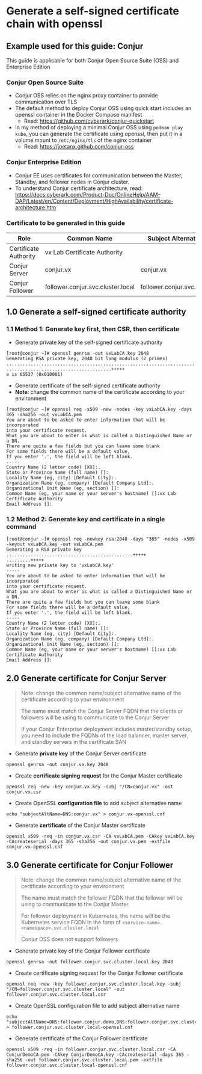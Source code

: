 # Generate a self-signed certificate chain with openssl

## Example used for this guide: Conjur
This guide is applicable for both Conjur Open Source Suite (OSS) and Enterprise Edition

### Conjur Open Source Suite
- Conjur OSS relies on the nginx proxy container to provide communication over TLS
- The default method to deploy Conjur OSS using quick start includes an openssl container in the Docker Compose manifest
  - Read: <https://github.com/cyberark/conjur-quickstart>
- In my method of deploying a minimal Conjur OSS using `podman play kube`, you can generate the certificate using openssl, then put it in a volume mount to `/etc/nginx/tls` of the nginx container
  - Read: <https://joetanx.github.com/conjur-oss>

### Conjur Enterprise Edition
- Conjur EE uses certificates for communication between the Master, Standby, and follower nodes in Conjur cluster.
- To understand Conjur certificate architecture, read: <https://docs.cyberark.com/Product-Doc/OnlineHelp/AAM-DAP/Latest/en/Content/Deployment/HighAvailability/certificate-architecture.htm>

### Certificate to be generated in this guide

| Role | Common Name | Subject Alternative Name |
| --- | --- | --- |
| Certificate Authority | vx Lab Certificate Authority | |
| Conjur Server | conjur.vx | conjur.vx |
| Conjur Follower | follower.conjur.svc.cluster.local | follower.conjur.svc.cluster.local |

## 1.0 Generate a self-signed certificate authority
### 1.1 Method 1: Generate key first, then CSR, then certificate
- Generate private key of the self-signed certificate authority
```console
[root@conjur ~]# openssl genrsa -out vxLabCA.key 2048
Generating RSA private key, 2048 bit long modulus (2 primes)
...........................................................................+++++
.......................................+++++
e is 65537 (0x010001)
```
- Generate certificate of the self-signed certificate authority
- **Note**: change the common name of the certificate according to your environment
```console
[root@conjur ~]# openssl req -x509 -new -nodes -key vxLabCA.key -days 365 -sha256 -out vxLabCA.pem
You are about to be asked to enter information that will be incorporated
into your certificate request.
What you are about to enter is what is called a Distinguished Name or a DN.
There are quite a few fields but you can leave some blank
For some fields there will be a default value,
If you enter '.', the field will be left blank.
-----
Country Name (2 letter code) [XX]:.
State or Province Name (full name) []:
Locality Name (eg, city) [Default City]:.
Organization Name (eg, company) [Default Company Ltd]:.
Organizational Unit Name (eg, section) []:
Common Name (eg, your name or your server's hostname) []:vx Lab Certificate Authority
Email Address []:
```

### 1.2 Method 2: Generate key and certificate in a single command
```console
[root@conjur ~]# openssl req -newkey rsa:2048 -days "365" -nodes -x509 -keyout vxLabCA.key -out vxLabCA.pem
Generating a RSA private key
...............................................+++++
.........+++++
writing new private key to 'vxLabCA.key'
-----
You are about to be asked to enter information that will be incorporated
into your certificate request.
What you are about to enter is what is called a Distinguished Name or a DN.
There are quite a few fields but you can leave some blank
For some fields there will be a default value,
If you enter '.', the field will be left blank.
-----
Country Name (2 letter code) [XX]:.
State or Province Name (full name) []:
Locality Name (eg, city) [Default City]:.
Organization Name (eg, company) [Default Company Ltd]:.
Organizational Unit Name (eg, section) []:
Common Name (eg, your name or your server's hostname) []:vx Lab Certificate Authority
Email Address []:
```

## 2.0 Generate certificate for Conjur Server
> Note: change the common name/subject alternative name of the certificate according to your environment
> 
> The name must match the Conjur Server FQDN that the clients or followers will be using to communicate to the Conjur Server
> 
> If your Conjur Enterprise deployment includes master/standby setup, you need to include the FQDNs of the load balancer, master server, and standby servers in the certificate SAN

- Generate **private key** of the Conjur Server certificate
```console
openssl genrsa -out conjur.vx.key 2048
```
- Create **certificate signing request** for the Conjur Master certificate
```console
openssl req -new -key conjur.vx.key -subj "/CN=conjur.vx" -out conjur.vx.csr
```
- Create OpenSSL **configuration file** to add subject alternative name
```console
echo "subjectAltName=DNS:conjur.vx" > conjur.vx-openssl.cnf
```
- Generate **certificate** of the Conjur Master certificate
```console
openssl x509 -req -in conjur.vx.csr -CA vxLabCA.pem -CAkey vxLabCA.key -CAcreateserial -days 365 -sha256 -out conjur.vx.pem -extfile conjur.vx-openssl.cnf
```

## 3.0 Generate certificate for Conjur Follower
> Note: change the common name/subject alternative name of the certificate according to your environment
> 
> The name must match the follower FQDN that the follower will be using to communicate to the Conjur Master
> 
> For follower deployment in Kubernetes, the name will be the Kubernetes service FQDN in the form of `<service-name>.<namespace>.svc.cluster.local`
> 
> Conjur OSS does not support followers

- Generate private key of the Conjur Follower certificate
```console
openssl genrsa -out follower.conjur.svc.cluster.local.key 2048
```
- Create certificate signing request for the Conjur Follower certificate
```console
openssl req -new -key follower.conjur.svc.cluster.local.key -subj "/CN=follower.conjur.svc.cluster.local" -out follower.conjur.svc.cluster.local.csr
```
- Create OpenSSL configuration file to add subject alternative name
```console
echo "subjectAltName=DNS:follower.conjur.demo,DNS:follower.conjur.svc.cluster.local" > follower.conjur.svc.cluster.local-openssl.cnf
```
- Generate certificate of the Conjur Follower certificate
```console
openssl x509 -req -in follower.conjur.svc.cluster.local.csr -CA ConjurDemoCA.pem -CAkey ConjurDemoCA.key -CAcreateserial -days 365 -sha256 -out follower.conjur.svc.cluster.local.pem -extfile follower.conjur.svc.cluster.local-openssl.cnf
```
